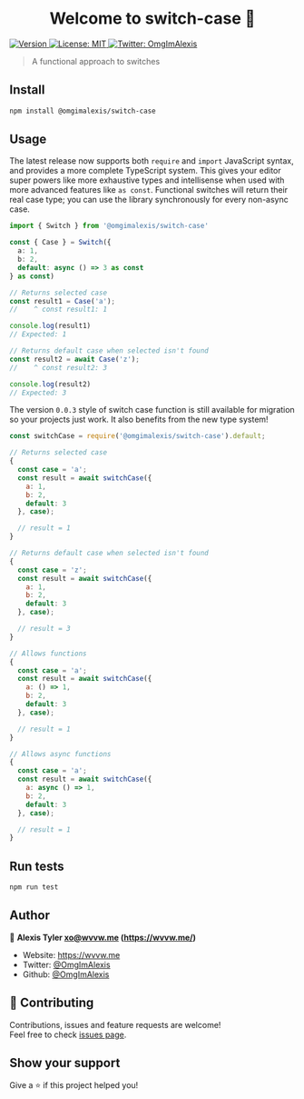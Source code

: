 <h1 align="center">Welcome to switch-case 👋</h1>
<p>
  <a href="https://www.npmjs.com/package/switch-case" target="_blank">
    <img alt="Version" src="https://img.shields.io/npm/v/switch-case.svg">
  </a>
  <a href="#" target="_blank">
    <img alt="License: MIT" src="https://img.shields.io/badge/License-MIT-yellow.svg" />
  </a>
  <a href="https://twitter.com/OmgImAlexis" target="_blank">
    <img alt="Twitter: OmgImAlexis" src="https://img.shields.io/twitter/follow/OmgImAlexis.svg?style=social" />
  </a>
</p>

> A functional approach to switches

## Install

```sh
npm install @omgimalexis/switch-case
```
 
## Usage

The latest release now supports both `require` and `import` JavaScript syntax, and provides a more complete TypeScript system. This gives your editor super powers like more exhaustive types and intellisense when used with more advanced features like `as const`. Functional switches will return their real case type; you can use the library synchronously for every non-async case.

```typescript
import { Switch } from '@omgimalexis/switch-case'

const { Case } = Switch({
  a: 1,
  b: 2,
  default: async () => 3 as const
} as const)

// Returns selected case
const result1 = Case('a');
//    ^ const result1: 1

console.log(result1)
// Expected: 1

// Returns default case when selected isn't found
const result2 = await Case('z');
//    ^ const result2: 3

console.log(result2)
// Expected: 3
```

The version `0.0.3` style of switch case function is still available for migration so your projects just work. It also benefits from the new type system!
 
```js
const switchCase = require('@omgimalexis/switch-case').default;

// Returns selected case
{
  const case = 'a';
  const result = await switchCase({
    a: 1,
    b: 2,
    default: 3
  }, case);

  // result = 1
}

// Returns default case when selected isn't found
{
  const case = 'z';
  const result = await switchCase({
    a: 1,
    b: 2,
    default: 3
  }, case);

  // result = 3
}

// Allows functions
{
  const case = 'a';
  const result = await switchCase({
    a: () => 1,
    b: 2,
    default: 3
  }, case);

  // result = 1
}

// Allows async functions
{
  const case = 'a';
  const result = await switchCase({
    a: async () => 1,
    b: 2,
    default: 3
  }, case);

  // result = 1
}
```

## Run tests

```sh
npm run test
```

## Author

👤 **Alexis Tyler <xo@wvvw.me> (https://wvvw.me/)**

* Website: https://wvvw.me
* Twitter: [@OmgImAlexis](https://twitter.com/OmgImAlexis)
* Github: [@OmgImAlexis](https://github.com/OmgImAlexis)

## 🤝 Contributing

Contributions, issues and feature requests are welcome!<br />Feel free to check [issues page](https://github.com/omgimalexis/switch-case).

## Show your support

Give a ⭐️ if this project helped you!
